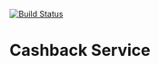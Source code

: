[![Build Status](https://travis-ci.com/Roman-code37/cashback.svg?branch=master)](https://travis-ci.com/Roman-code37/cashback)


# Cashback Service